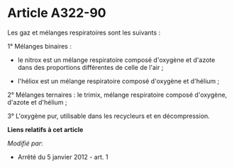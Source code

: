 # Article A322-90

Les gaz et mélanges respiratoires sont les suivants : 

1° Mélanges binaires : 

- le nitrox est un mélange respiratoire composé d'oxygène et d'azote dans des proportions différentes de celle de l'air ; 

- l'héliox est un mélange respiratoire composé d'oxygène et d'hélium ; 

2° Mélanges ternaires : le trimix, mélange respiratoire composé d'oxygène, d'azote et d'hélium ; 

3° L'oxygène pur, utilisable dans les recycleurs et en décompression.

**Liens relatifs à cet article**

_Modifié par_:

  - Arrêté du 5 janvier 2012 - art. 1
